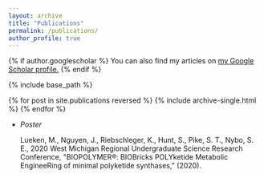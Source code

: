 ```yaml
---
layout: archive
title: "Publications"
permalink: /publications/
author_profile: true
---
```


{% if author.googlescholar %}
  You can also find my articles on <u><a href="{{author.googlescholar}}">my Google Scholar profile</a>.</u>
{% endif %}

{% include base_path %}

{% for post in site.publications reversed %}
  {% include archive-single.html %}
{% endfor %}

* *Poster*

    Lueken, M., Nguyen, J., Riebschleger, K., Hunt, S., Pike, S. T., Nybo, S. E., 2020 West Michigan Regional Undergraduate Science Research Conference, "BIOPOLYMER®: BIOBricks POLYketide Metabolic EngineeRing of minimal polyketide synthases," (2020).
